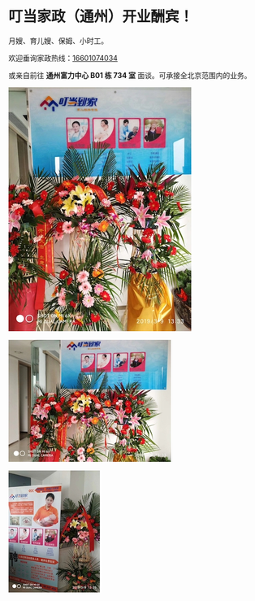 # 叮当家政（通州）开业酬宾！

月嫂、育儿嫂、保姆、小时工。

欢迎垂询家政热线：[16601074034](tel:16601074034)

或亲自前往 **通州富力中心 B01 栋 734 室** 面谈。可承接全北京范围内的业务。

![](./WechatIMG25.jpeg)

![](./WechatIMG26.jpeg)

![](./WechatIMG27.jpeg)
